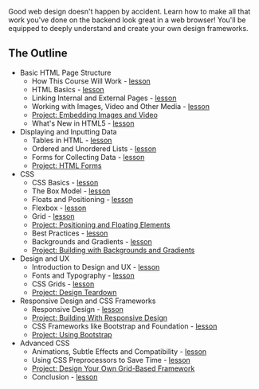 Good web design doesn't happen by accident. Learn how to make all that work you've done on the backend look great in a web browser! You'll be equipped to deeply understand and create your own design frameworks.

## The Outline

- Basic HTML Page Structure
  - How This Course Will Work - [lesson](introduction.md)
  - HTML Basics - [lesson](html5_basics.md)
  - Linking Internal and External Pages - [lesson](links.md)
  - Working with Images, Video and Other Media - [lesson](images.md)
  - [Project: Embedding Images and Video](project_media.md)
  - What's New in HTML5 - [lesson](new_html5.md)
- Displaying and Inputting Data
  - Tables in HTML - [lesson](tables.md)
  - Ordered and Unordered Lists - [lesson](lists.md)
  - Forms for Collecting Data - [lesson](html_forms.md)
  - [Project: HTML Forms](project_html_forms.md)
- CSS
  - CSS Basics - [lesson](css_basics.md)
  - The Box Model - [lesson](box_model.md)
  - Floats and Positioning - [lesson](floats_positioning.md)
  - Flexbox - [lesson](flexbox_layout.md)
  - Grid - [lesson](grid_layout.md)
  - [Project: Positioning and Floating Elements](project_positioning.md)
  - Best Practices - [lesson](best_practices.md)
  - Backgrounds and Gradients - [lesson](backgrounds.md)
  - [Project: Building with Backgrounds and Gradients](project_backgrounds.md)
- Design and UX
  - Introduction to Design and UX - [lesson](design_ux.md)
  - Fonts and Typography - [lesson](typography.md)
  - CSS Grids - [lesson](css_grids.md)
  - [Project: Design Teardown](project_design.md)
- Responsive Design and CSS Frameworks
  - Responsive Design - [lesson](responsive_design.md)
  - [Project: Building With Responsive Design](project_responsive.md)
  - CSS Frameworks like Bootstrap and Foundation - [lesson](css_frameworks.md)
  - [Project: Using Bootstrap](project_bootstrap.md)
- Advanced CSS
  - Animations, Subtle Effects and Compatibility - [lesson](stylings.md)
  - Using CSS Preprocessors to Save Time - [lesson](preprocessors.md)
  - [Project: Design Your Own Grid-Based Framework](project_css_frameworks.md)
  - Conclusion - [lesson](conclusion.md)
